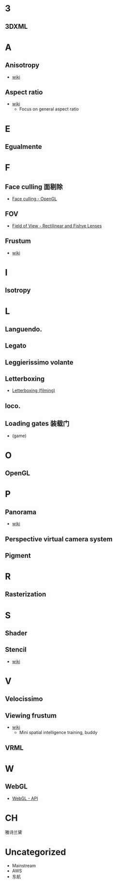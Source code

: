 
# 3
## 3DXML

# A
## Anisotropy
- [wiki](https://en.wikipedia.org/wiki/Anisotropy)
## Aspect ratio
- [wiki](https://en.wikipedia.org/wiki/Aspect_ratio)
  - Focus on general aspect ratio 

# E
## Egualmente

# F
## Face culling 面剔除
- [Face culling - OpenGL](https://learnopengl.com/Advanced-OpenGL/Face-culling)
## FOV
- [Field of View - Rectilinear and Fishye Lenses](http://www.bobatkins.com/photography/technical/field_of_view.html)
## Frustum
- [wiki](https://en.wikipedia.org/wiki/Frustum)


# I
## Isotropy


# L
## Languendo.
## Legato
## Leggierissimo volante
## Letterboxing
- [Letterboxing (filming)](https://en.wikipedia.org/wiki/Letterboxing_(filming))
## loco.
## Loading gates 装载门
- (game)
# O
## OpenGL

# P
## Panorama
- [wiki](https://en.wikipedia.org/wiki/Panorama)
## Perspective virtual camera system
## Pigment
# R
## Rasterization

# S
## Shader
## Stencil
- [wiki](https://en.wikipedia.org/wiki/Stencil)
# V
## Velocissimo
## Viewing frustum
- [wiki](https://en.wikipedia.org/wiki/Viewing_frustum)
  - Mini spatial intelligence training, buddy
## VRML

# W
## WebGL
- [WebGL - API](https://developer.mozilla.org/en-US/docs/Web/API/WebGL_API)


# CH
雅诗兰黛

# Uncategorized
- Mainstream
- AWS
- 东航
